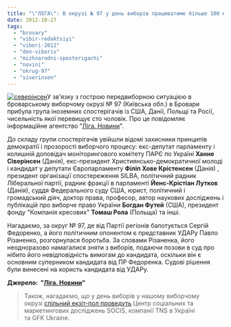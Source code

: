 ```yaml
---
title: "\"ЛІГА\": В окрузі № 97 у день виборів працюватиме більше 100 міжнародних спостерігачів"
date: 2012-10-27
tags: 
  - "brovary"
  - "vibir-redaktsiyi"
  - "vibori-2012"
  - "den-viboriv"
  - "mizhnarodni-sposterigachi"
  - "novini"
  - "okrug-97"
  - "siverinsen"
---
```


[![](https://mpz.brovary.org/wp-content/uploads/2012/10/severinsen.jpg "северінсен")](https://mpz.brovary.org/wp-content/uploads/2012/10/severinsen.jpg)У зв'язку з гострою передвиборною ситуацією в броварському виборчому окрузі № 97 (Київська обл.) в Бровари прибула група іноземних спостерігачів із США, Данії, Польщі та Росії, чисельність якої перевищує сто чоловік. Про це повідомляє інформаційне агентство "[Ліга. Новини](http://news.liga.net/ua/news/politics/754978-u_okruz_v_brovarakh_zberutsya_b_lshe_100_sposter_gach_v.htm#)".

До складу групи спостерігачів увійшли відомі захисники принципів демократії і прозорості виборчого процесу: екс-депутат парламенту і колишній доповідач моніторингового комітету ПАРЄ по Україні **Ханне Сіверінсен** (Данія), екс-президент Християнсько-демократичної молоді і кандидат у депутати Європарламенту **Філіп Хове Крістенсен** (Данія) , президент організації спостереження SILBA, політичний радник Ліберальної партії, радник фракції в парламенті **Йенс-Крістіан Лутков** (Данія), суддя Федерального суду США, юрист, політичний і громадський діяч, доктор права, професор, автор наукових досліджень і публікацій про виборче право України **Богдан Футей** (США), президент фонду "Компанія кресових" **Томаш Рола** (Польща) та інші.

Нагадаємо, за округ № 97, де від Партії регіонів балотується Сергій Федоренко, а його політичним опонентом є представник УДАРу Павло Різаненко, розгорнулася боротьба. За словами Різаненка, його неодноразово намагалися зняти з виборів, подаючи позови в суд про нібито його невідповідність вимогам до кандидата, оскільки він є основним суперником кандидата від ПР Федоренка. Судові рішення були винесені на користь кандидата від УДАРу.

**Джерело:  "[Ліга. Новини](http://news.liga.net/ua/news/politics/754978-u_okruz_v_brovarakh_zberutsya_b_lshe_100_sposter_gach_v.htm#)"**

> Також, нагадаємо, що у день виборів у нашому виборчому окрузі [спільний екзіт-пол проведуть](https://mpz.brovary.org/ekzit-pol-u-den-viboriv-u-97-okruzi-provedut-providni-sotsiologichni-kompaniyi-tns-gfk-ta-socis/) Центр соціальних та маркетингових досліджень SOCIS, компанії TNS в Україні та GFK Ukraine.
